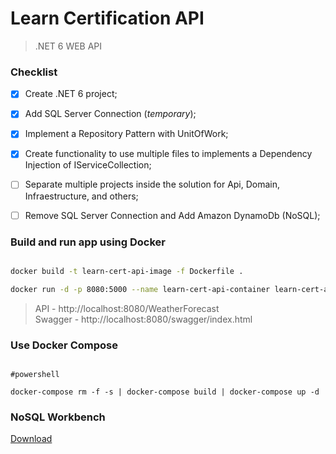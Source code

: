 # Learn Certification API

> .NET 6 WEB API

### Checklist

- [x] Create .NET 6 project;
- [x] Add SQL Server Connection (*temporary*);
- [x] Implement a Repository Pattern with UnitOfWork;
- [x] Create functionality to use multiple files to implements a Dependency Injection of IServiceCollection;
- [ ] Separate multiple projects inside the solution for Api, Domain, Infraestructure, and others;
- [ ] Remove SQL Server Connection and Add Amazon DynamoDb (NoSQL);


### Build and run app using Docker

````bash

docker build -t learn-cert-api-image -f Dockerfile .

docker run -d -p 8080:5000 --name learn-cert-api-container learn-cert-api-image

````

> API - http://localhost:8080/WeatherForecast \
> Swagger - http://localhost:8080/swagger/index.html

### Use Docker Compose

```base 

#powershell

docker-compose rm -f -s | docker-compose build | docker-compose up -d

````

### NoSQL Workbench 
[Download](https://docs.aws.amazon.com/amazondynamodb/latest/developerguide/workbench.settingup.html)

